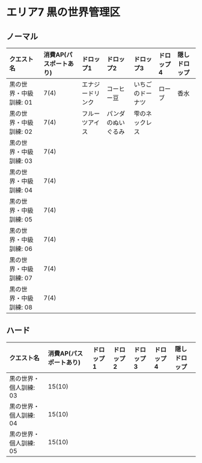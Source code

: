 # エリア7 黒の世界管理区

## ノーマル

|クエスト名|消費AP(パスポートあり)|ドロップ1|ドロップ2|ドロップ3|ドロップ4|隠しドロップ|
|:--|:--|:--|:--|:--|:--|:--|
|黒の世界・中級訓練: 01|7(4)|エナジードリンク|コーヒー豆|いちごのドーナツ|ローブ|香水|
|黒の世界・中級訓練: 02|7(4)|フルーツアイス|パンダのぬいぐるみ|雫のネックレス|||
|黒の世界・中級訓練: 03|7(4)||||||
|黒の世界・中級訓練: 04|7(4)||||||
|黒の世界・中級訓練: 05|7(4)||||||
|黒の世界・中級訓練: 06|7(4)||||||
|黒の世界・中級訓練: 07|7(4)||||||
|黒の世界・中級訓練: 08|7(4)||||||

## ハード

|クエスト名|消費AP(パスポートあり)|ドロップ1|ドロップ2|ドロップ3|ドロップ4|隠しドロップ|
|:--|:--|:--|:--|:--|:--|:--|
|黒の世界・個人訓練: 03|15(10)||||||
|黒の世界・個人訓練: 04|15(10)||||||
|黒の世界・個人訓練: 05|15(10)||||||